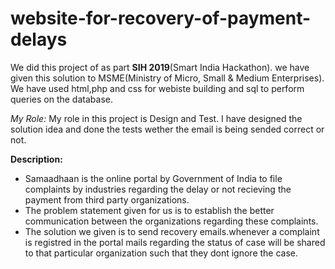 # website-for-recovery-of-payment-delays
We did  this project of as part **SIH 2019**(Smart India Hackathon). we have given this solution to MSME(Ministry of Micro, Small & Medium Enterprises). We have used html,php and css for webiste building and sql to perform queries on the database.

*My Role:* My role in this project is Design and Test. I have designed the solution idea and done the tests wether the email is being sended correct or not.

**Description:**
* Samaadhaan is the online portal by Government of India to file complaints by industries regarding the delay or not recieving the payment from third party organizations.
* The problem statement given for us is to establish the better communication between the organizations regarding these complaints.
* The solution we given is to send recovery emails.whenever a complaint is registred in the portal mails regarding the status of case will be shared to that particular    organization such that they dont ignore the case.


